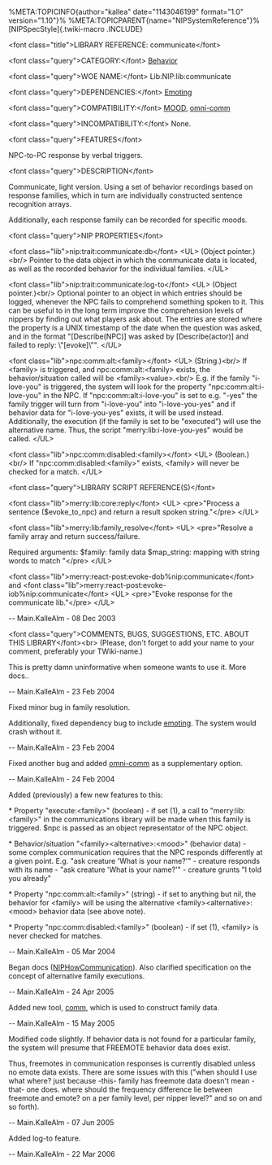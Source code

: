 %META:TOPICINFO{author=\"kallea\" date=\"1143046199\" format=\"1.0\"
version=\"1.10\"}% %META:TOPICPARENT{name=\"NIPSystemReference\"}%
[NIPSpecStyle]{.twiki-macro .INCLUDE}

\<font class=\"title\"\>LIBRARY REFERENCE: communicate\</font\>

\<font class=\"query\"\>CATEGORY:\</font\>
[Behavior](NIPCategoryBehavior)

\<font class=\"query\"\>WOE NAME:\</font\> Lib:NIP:lib:communicate

\<font class=\"query\"\>DEPENDENCIES:\</font\>
[Emoting](NIPLibRefEmoting)

\<font class=\"query\"\>COMPATIBILITY:\</font\> [MOOD](NIPHookRefMood),
[omni-comm](NIPLibRefOmniComm)

\<font class=\"query\"\>INCOMPATIBILITY:\</font\> None.

\<font class=\"query\"\>FEATURES\</font\>

NPC-to-PC response by verbal triggers.

\<font class=\"query\"\>DESCRIPTION\</font\>

Communicate, light version. Using a set of behavior recordings based on
response families, which in turn are individually constructed sentence
recognition arrays.

Additionally, each response family can be recorded for specific moods.

\<font class=\"query\"\>NIP PROPERTIES\</font\>

\<font class=\"lib\"\>nip:trait:communicate:db\</font\> \<UL\> (Object
pointer.)\<br/\> Pointer to the data object in which the communicate
data is located, as well as the recorded behavior for the individual
families. \</UL\>

\<font class=\"lib\"\>nip:trait:communicate:log-to\</font\> \<UL\>
(Object pointer.)\<br/\> Optional pointer to an object in which entries
should be logged, whenever the NPC fails to comprehend something spoken
to it. This can be useful to in the long term improve the comprehension
levels of nippers by finding out what players ask about. The entries are
stored where the property is a UNIX timestamp of the date when the
question was asked, and in the format \"\[Describe(NPC)\] was asked by
\[Describe(actor)\] and failed to reply: \\\"\[evoke\]\\\"\". \</UL\>

\<font class=\"lib\"\>npc:comm:alt:\<family\>\</font\> \<UL\>
(String.)\<br/\> If \<family\> is triggered, and npc:comm:alt:\<family\>
exists, the behavior/situation called will be
\<family\>\<value\>.\<br/\> E.g. if the family \"i-love-you\" is
triggered, the system will look for the property
\"npc:comm:alt:i-love-you\" in the NPC. If \"npc:comm:alt:i-love-you\"
is set to e.g. \"-yes\" the family trigger will turn from \"i-love-you\"
into \"i-love-you-yes\" and if behavior data for \"i-love-you-yes\"
exists, it will be used instead. Additionally, the execution (if the
family is set to be \"executed\") will use the alternative name. Thus,
the script \"merry:lib:i-love-you-yes\" would be called. \</UL\>

\<font class=\"lib\"\>npc:comm:disabled:\<family\>\</font\> \<UL\>
(Boolean.)\<br/\> If \"npc:comm:disabled:\<family\>\" exists, \<family\>
will never be checked for a match. \</UL\>

\<font class=\"query\"\>LIBRARY SCRIPT REFERENCE(S)\</font\>

\<font class=\"lib\"\>merry:lib:core:reply\</font\> \<UL\>
\<pre\>\"Process a sentence (\$evoke_to_npc) and return a result spoken
string.\"\</pre\> \</UL\>

\<font class=\"lib\"\>merry:lib:family_resolve\</font\> \<UL\>
\<pre\>\"Resolve a family array and return success/failure.

Required arguments: \$family: family data \$map_string: mapping with
string words to match \"\</pre\> \</UL\>

\<font
class=\"lib\"\>merry:react-post:evoke-dob%nip:communicate\</font\> and
\<font
class=\"lib\"\>merry:react-post:evoke-iob%nip:communicate\</font\>
\<UL\> \<pre\>\"Evoke response for the communicate lib.\"\</pre\>
\</UL\>

\-- Main.KalleAlm - 08 Dec 2003

\<font class=\"query\"\>COMMENTS, BUGS, SUGGESTIONS, ETC. ABOUT THIS
LIBRARY\</font\>\<br\> (Please, don\'t forget to add your name to your
comment, preferably your TWiki-name.)

This is pretty damn uninformative when someone wants to use it. More
docs..

\-- Main.KalleAlm - 23 Feb 2004

Fixed minor bug in family resolution.

Additionally, fixed dependency bug to include
[emoting](NIPLibRefEmoting). The system would crash without it.

\-- Main.KalleAlm - 23 Feb 2004

Fixed another bug and added [omni-comm](NIPLibRefOmniComm) as a
supplementary option.

\-- Main.KalleAlm - 24 Feb 2004

Added (previously) a few new features to this:

\* Property \"execute:\<family\>\" (boolean) - if set (1), a call to
\"merry:lib:\<family\>\" in the communications library will be made when
this family is triggered. \$npc is passed as an object representator of
the NPC object.

\* Behavior/situation \"\<family\>\<alternative\>:\<mood\>\" (behavior
data) - some complex communication requires that the NPC responds
differently at a given point. E.g. \"ask creature \'What is your
name?\'\" - creature responds with its name - \"ask creature \'What is
your name?\'\" - creature grunts \"I told you already\"

\* Property \"npc:comm:alt:\<family\>\" (string) - if set to anything
but nil, the behavior for \<family\> will be using the alternative
\<family\>\<alternative\>:\<mood\> behavior data (see above note).

\* Property \"npc:comm:disabled:\<family\>\" (boolean) - if set (1),
\<family\> is never checked for matches.

\-- Main.KalleAlm - 05 Mar 2004

Began docs ([NIPHowCommunication](NIPHowCommunication)). Also clarified
specification on the concept of alternative family executions.

\-- Main.KalleAlm - 24 Apr 2005

Added new tool, [comm](NIPToolComm), which is used to construct family
data.

\-- Main.KalleAlm - 15 May 2005

Modified code slightly. If behavior data is not found for a particular
family, the system will presume that FREEMOTE behavior data does exist.

Thus, freemotes in communication responses is currently disabled unless
no emote data exists. There are some issues with this (\"when should I
use what where? just because -this- family has freemote data doesn\'t
mean -that- one does. where should the frequency difference lie between
freemote and emote? on a per family level, per nipper level?\" and so on
and so forth).

\-- Main.KalleAlm - 07 Jun 2005

Added log-to feature.

\-- Main.KalleAlm - 22 Mar 2006
